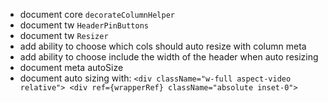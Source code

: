 * document core `decorateColumnHelper`
* document tw `HeaderPinButtons`
* document tw `Resizer`
* add ability to choose which cols should auto resize with column meta
* add ability to choose include the width of the header when auto resizing
* document meta autoSize
* document auto sizing with: `<div className="w-full aspect-video relative"> <div ref={wrapperRef} className="absolute inset-0">`
